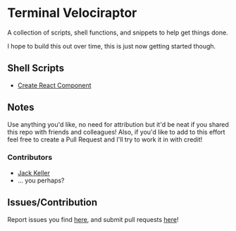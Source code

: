 # Terminal Velociraptor

A collection of scripts, shell functions, and snippets to help get things done.

I hope to build this out over time, this is just now getting started though.

## Shell Scripts

- [Create React Component](shell/create-react-component.md)


## Notes

Use anything you'd like, no need for attribution but it'd be neat if you shared this repo with friends and colleagues! Also, if you'd like to add to this effort feel free to create a Pull Request and I'll try to work it in with credit!

### Contributors

- [Jack Keller](https://jackkeller.dev)
- ... you perhaps?

## Issues/Contribution

Report issues you find [here](https://github.com/jackkeller/terminal-velociraptor/issues), and submit pull requests [here](https://github.com/jackkeller/terminal-velociraptor/pulls)!
